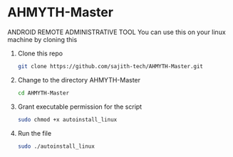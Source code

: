 # AHMYTH-Master
ANDROID REMOTE ADMINISTRATIVE TOOL
You can use this on your linux machine by cloning this 

1. Clone this repo
   ```bash
   git clone https://github.com/sajith-tech/AHMYTH-Master.git
2. Change to the directory AHMYTH-Master
   ```bash
   cd AHMYTH-Master
3. Grant executable permission for the script
   ```bash
   sudo chmod +x autoinstall_linux
4. Run the file
   ```bash
   sudo ./autoinstall_linux
   
